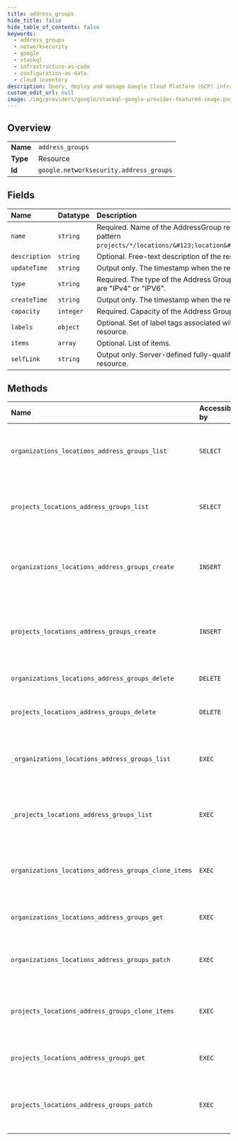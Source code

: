 ```yaml
---
title: address_groups
hide_title: false
hide_table_of_contents: false
keywords:
  - address_groups
  - networksecurity
  - google    
  - stackql
  - infrastructure-as-code
  - configuration-as-data
  - cloud inventory
description: Query, deploy and manage Google Cloud Platform (GCP) infrastructure and resources using SQL
custom_edit_url: null
image: /img/providers/google/stackql-google-provider-featured-image.png
---
```

  
    

## Overview
<table><tbody>
<tr><td><b>Name</b></td><td><code>address_groups</code></td></tr>
<tr><td><b>Type</b></td><td>Resource</td></tr>
<tr><td><b>Id</b></td><td><code>google.networksecurity.address_groups</code></td></tr>
</tbody></table>

## Fields
| Name | Datatype | Description |
|:-----|:---------|:------------|
| `name` | `string` | Required. Name of the AddressGroup resource. It matches pattern `projects/*/locations/&#123;location&#125;/addressGroups/`. |
| `description` | `string` | Optional. Free-text description of the resource. |
| `updateTime` | `string` | Output only. The timestamp when the resource was updated. |
| `type` | `string` | Required. The type of the Address Group. Possible values are "IPv4" or "IPV6". |
| `createTime` | `string` | Output only. The timestamp when the resource was created. |
| `capacity` | `integer` | Required. Capacity of the Address Group |
| `labels` | `object` | Optional. Set of label tags associated with the AddressGroup resource. |
| `items` | `array` | Optional. List of items. |
| `selfLink` | `string` | Output only. Server-defined fully-qualified URL for this resource. |
## Methods
| Name | Accessible by | Required Params | Description |
|:-----|:--------------|:----------------|:------------|
| `organizations_locations_address_groups_list` | `SELECT` | `locationsId, organizationsId` | Lists address groups in a given project and location. |
| `projects_locations_address_groups_list` | `SELECT` | `locationsId, projectsId` | Lists address groups in a given project and location. |
| `organizations_locations_address_groups_create` | `INSERT` | `locationsId, organizationsId` | Creates a new address group in a given project and location. |
| `projects_locations_address_groups_create` | `INSERT` | `locationsId, projectsId` | Creates a new address group in a given project and location. |
| `organizations_locations_address_groups_delete` | `DELETE` | `addressGroupsId, locationsId, organizationsId` | Deletes an address group. |
| `projects_locations_address_groups_delete` | `DELETE` | `addressGroupsId, locationsId, projectsId` | Deletes a single address group. |
| `_organizations_locations_address_groups_list` | `EXEC` | `locationsId, organizationsId` | Lists address groups in a given project and location. |
| `_projects_locations_address_groups_list` | `EXEC` | `locationsId, projectsId` | Lists address groups in a given project and location. |
| `organizations_locations_address_groups_clone_items` | `EXEC` | `addressGroupsId, locationsId, organizationsId` | Clones items from one address group to another. |
| `organizations_locations_address_groups_get` | `EXEC` | `addressGroupsId, locationsId, organizationsId` | Gets details of a single address group. |
| `organizations_locations_address_groups_patch` | `EXEC` | `addressGroupsId, locationsId, organizationsId` | Updates parameters of an address group. |
| `projects_locations_address_groups_clone_items` | `EXEC` | `addressGroupsId, locationsId, projectsId` | Clones items from one address group to another. |
| `projects_locations_address_groups_get` | `EXEC` | `addressGroupsId, locationsId, projectsId` | Gets details of a single address group. |
| `projects_locations_address_groups_patch` | `EXEC` | `addressGroupsId, locationsId, projectsId` | Updates the parameters of a single address group. |
